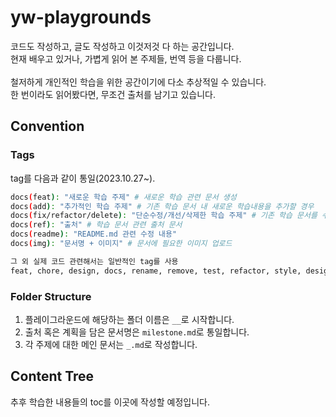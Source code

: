 # yw-playgrounds

코드도 작성하고, 글도 작성하고 이것저것 다 하는 공간입니다.</br>
현재 배우고 있거나, 가볍게 읽어 본 주제들, 번역 등을 다룹니다.
</br>
</br>
철저하게 개인적인 학습을 위한 공간이기에 다소 추상적일 수 있습니다.</br>
한 번이라도 읽어봤다면, 무조건 출처를 남기고 있습니다.

## Convention

### Tags

tag를 다음과 같이 통일(2023.10.27~).

```bash
docs(feat): "새로운 학습 주제" # 새로운 학습 관련 문서 생성
docs(add): "추가적인 학습 주제" # 기존 학습 문서 내 새로운 학습내용을 추가할 경우
docs(fix/refactor/delete): "단순수정/개선/삭제한 학습 주제" # 기존 학습 문서를 수정하는 경우 (수정/개선/삭제)
docs(ref): "출처" # 학습 문서 관련 출처 문서
docs(readme): "README.md 관련 수정 내용"
docs(img): "문서명 + 이미지" # 문서에 필요한 이미지 업로드

그 외 실제 코드 관련해서는 일반적인 tag를 사용
feat, chore, design, docs, rename, remove, test, refactor, style, design, ...
```

### Folder Structure

1. 플레이그라운드에 해당하는 폴더 이름은 `__`로 시작합니다.
2. 출처 혹은 계획을 담은 문서명은 `milestone.md`로 통일합니다.
3. 각 주제에 대한 메인 문서는 `_.md`로 작성합니다.

## Content Tree

추후 학습한 내용들의 toc를 이곳에 작성할 예정입니다.

